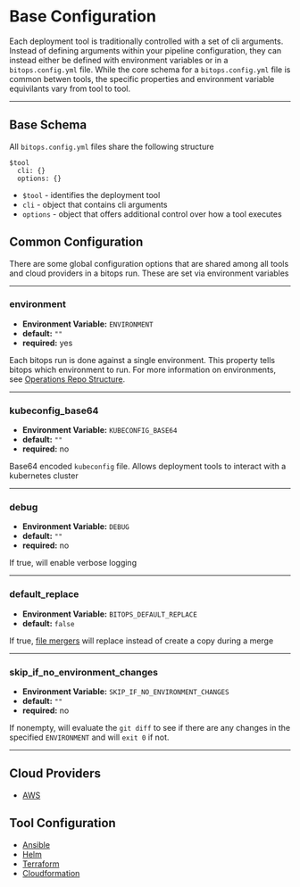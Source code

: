 # Base Configuration

Each deployment tool is traditionally controlled with a set of cli arguments. Instead of defining arguments within your pipeline configuration, they
 can instead either be defined with environment variables or in a `bitops.config.yml` file. While the core schema for a `bitops.config.yml` file is common betwen tools, the specific properties and environment variable equivilants vary from tool to tool.

-------------------
## Base Schema
All `bitops.config.yml` files share the following structure
```
$tool
  cli: {}
  options: {}
```
* `$tool` - identifies the deployment tool
* `cli` - object that contains cli arguments
* `options` - object that offers additional control over how a tool executes

## Common Configuration
There are some global configuration options that are shared among all tools and cloud providers in a bitops run. These are set via environment variables

-------------------
### environment
* **Environment Variable:** `ENVIRONMENT`
* **default:** `""`
* **required:** yes

Each bitops run is done against a single environment. This property tells bitops which environment to run. For more information on environments, see [Operations Repo Structure](operations-repo-structure.md#environment-directories).

-------------------
### kubeconfig_base64
* **Environment Variable:** `KUBECONFIG_BASE64`
* **default:** `""`
* **required:** no

Base64 encoded `kubeconfig` file. Allows deployment tools to interact with a kubernetes cluster

-------------------
### debug
* **Environment Variable:** `DEBUG`
* **default:** `""`
* **required:** no

If true, will enable verbose logging

-------------------
### default_replace
* **Environment Variable:** `BITOPS_DEFAULT_REPLACE`
* **default:** `false`

If true, [file mergers](default-environment.md) will replace instead of create a copy during a merge

-------------------
### skip_if_no_environment_changes
* **Environment Variable:** `SKIP_IF_NO_ENVIRONMENT_CHANGES`
* **default:** `""`
* **required:** no

If nonempty, will evaluate the `git diff` to see if there are any changes in the specified `ENVIRONMENT` and will `exit 0` if not.

-------------------
## Cloud Providers
* [AWS](cloud-configuration/configuration-aws.md)

## Tool Configuration
* [Ansible](tool-configuration/configuration-ansible.md)
* [Helm](tool-configuration/configuration-helm.md)
* [Terraform](tool-configuration/configuration-terraform.md)
* [Cloudformation](tool-configuration/configuration-cloudformation.md)